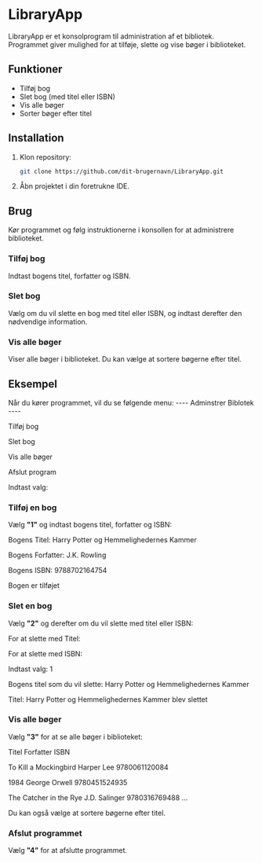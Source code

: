 # LibraryApp

LibraryApp er et konsolprogram til administration af et bibliotek. Programmet giver mulighed for at tilføje, slette og vise bøger i biblioteket.

## Funktioner

- Tilføj bog
- Slet bog (med titel eller ISBN)
- Vis alle bøger
- Sorter bøger efter titel

## Installation

1. Klon repository:
    ```sh
    git clone https://github.com/dit-brugernavn/LibraryApp.git
    ```
2. Åbn projektet i din foretrukne IDE.

## Brug

Kør programmet og følg instruktionerne i konsollen for at administrere biblioteket.

### Tilføj bog

Indtast bogens titel, forfatter og ISBN.

### Slet bog

Vælg om du vil slette en bog med titel eller ISBN, og indtast derefter den nødvendige information.

### Vis alle bøger

Viser alle bøger i biblioteket. Du kan vælge at sortere bøgerne efter titel.

## Eksempel

Når du kører programmet, vil du se følgende menu:
---- Adminstrer Biblotek ----

Tilføj bog

Slet bog

Vis alle bøger

Afslut program

Indtast valg:


### Tilføj en bog

Vælg **"1"** og indtast bogens titel, forfatter og ISBN:

Bogens Titel: Harry Potter og Hemmelighedernes Kammer

Bogens Forfatter: J.K. Rowling

Bogens ISBN: 9788702164754

Bogen er tilføjet


### Slet en bog

Vælg **"2"** og derefter om du vil slette med titel eller ISBN:

For at slette med Titel:

For at slette med ISBN:

Indtast valg: 1

Bogens titel som du vil slette: Harry Potter og Hemmelighedernes Kammer

Titel: Harry Potter og Hemmelighedernes Kammer blev slettet



### Vis alle bøger

Vælg **"3"** for at se alle bøger i biblioteket:

Titel Forfatter ISBN

To Kill a Mockingbird Harper Lee 9780061120084

1984 George Orwell 9780451524935

The Catcher in the Rye J.D. Salinger 9780316769488
...



Du kan også vælge at sortere bøgerne efter titel.

### Afslut programmet

Vælg **"4"** for at afslutte programmet.
